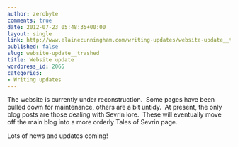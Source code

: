 ```yaml
---
author: zerobyte
comments: true
date: 2012-07-23 05:48:35+00:00
layout: single
link: http://www.elainecunningham.com/writing-updates/website-update__trashed/
published: false
slug: website-update__trashed
title: Website update
wordpress_id: 2065
categories:
- Writing updates
---
```


The website is currently under reconstruction.  Some pages have been pulled down for maintenance, others are a bit untidy.  At present, the only blog posts are those dealing with Sevrin lore.  These will eventually move off the main blog into a more orderly Tales of Sevrin page.

Lots of news and updates coming!
